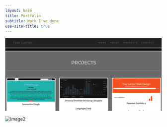 ```yaml
---
layout: base
title: Portfolio
subtitle: Work I've done
use-site-title: true
---
```


[![First Personal Website hosted on Surge.sh](./img/index.html.jpg)](https://hypnotic-able.surge.sh)

![Image2]()
